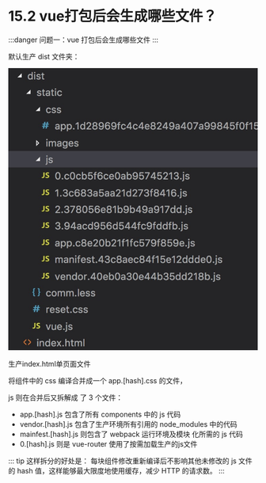# 15.2 vue打包后会生成哪些文件？

:::danger 问题一：vue 打包后会生成哪些文件
:::

默认生产 dist 文件夹：

![](./media/5334dfc8c9d4701bb00a0e3d388cb062_788x892.jpg)

生产index.html单页面文件

将组件中的 css 编译合并成一个 app.[hash].css 的文件，

js 则在合并后又拆解成 了 3 个文件：

* app.[hash].js 包含了所有 components 中的 js 代码
* vendor.[hash].js 包含了生产环境所有引用的 node_modules 中的代码
* mainfest.[hash].js 则包含了 webpack 运行环境及模块 化所需的 js 代码
* 0.[hash].js 则是 vue-router 使用了按需加载生产的js文件

::: tip 这样拆分的好处是：
每块组件修改重新编译后不影响其他未修改的 js 文件 的 hash 值，这样能够最大限度地使用缓存，减少 HTTP 的请求数。
:::
